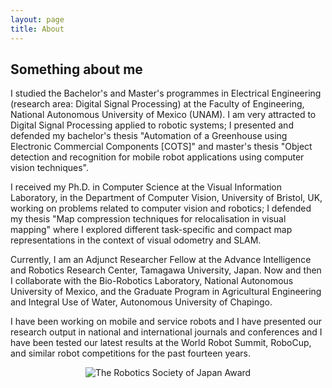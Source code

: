 ```yaml
---
layout: page
title: About
---
```


## Something about me

I studied the Bachelor's and Master's programmes in Electrical Engineering (research area: Digital Signal Processing) at the Faculty of Engineering, National Autonomous University of Mexico (UNAM). I am very attracted to Digital Signal Processing applied to robotic systems; I presented and defended my bachelor's thesis "Automation of a Greenhouse using Electronic Commercial Components [COTS]" and master's thesis "Object detection and recognition for mobile robot applications using computer vision techniques".

I received my Ph.D. in Computer Science at the Visual Information Laboratory, in the Department of Computer Vision, University of Bristol, UK, working on problems related to computer vision and robotics; I defended my thesis "Map compression techniques for relocalisation in visual mapping" where I explored different task-specific and compact map representations in the context of visual odometry and SLAM.

Currently, I am an Adjunct Researcher Fellow at the Advance Intelligence and Robotics Research Center, Tamagawa University, Japan. Now and then I collaborate with the Bio-Robotics Laboratory, National Autonomous University of Mexico, and the Graduate Program in Agricultural Engineering and Integral Use of Water, Autonomous University of Chapingo. 

I have been working on mobile and service robots and I have presented our research output in national and international journals and conferences and I have been tested our latest results at the World Robot Summit, RoboCup, and similar robot competitions for the past fourteen years.

<p align="center">
  <img src="{{ '/images/rcap_award_01.png' | relative_url }}" alt="The Robotics Society of Japan Award" >
</p>
